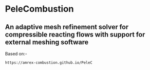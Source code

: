 # PeleCombustion
## An adaptive mesh refinement solver for compressible reacting flows with support for external meshing software







Based on:-
```
https://amrex-combustion.github.io/PeleC
```
